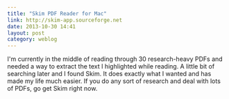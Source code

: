 ```yaml
---
title: "Skim PDF Reader for Mac"
link: http://skim-app.sourceforge.net
date: 2013-10-30 14:41
layout: post
category: weblog
---
```

I'm currently in the middle of reading through 30 research-heavy PDFs and needed a way to extract the text I highlighted while reading. A little bit of searching later and I found Skim. It does exactly what I wanted and has made my life much easier. If you do any sort of research and deal with lots of PDFs, go get Skim right now.